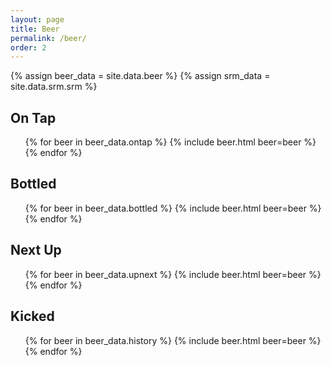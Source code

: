 ```yaml
---
layout: page
title: Beer
permalink: /beer/
order: 2
---
```


{% assign beer_data = site.data.beer %}
{% assign srm_data = site.data.srm.srm %}

## On Tap

<ul class="on-tap">
    {% for beer in beer_data.ontap %}
        {% include beer.html beer=beer %}
    {% endfor %}
</ul>

## Bottled

<ul class="bottled">
    {% for beer in beer_data.bottled %}
        {% include beer.html beer=beer %}
    {% endfor %}
</ul>

## Next Up

<ul class="next-up">
    {% for beer in beer_data.upnext %}
        {% include beer.html beer=beer %}
    {% endfor %}
</ul>

## Kicked

<ul class="kicked">
    {% for beer in beer_data.history %}
        {% include beer.html beer=beer %}
    {% endfor %}
</ul>


<script src="/js/beer.js"></script>
